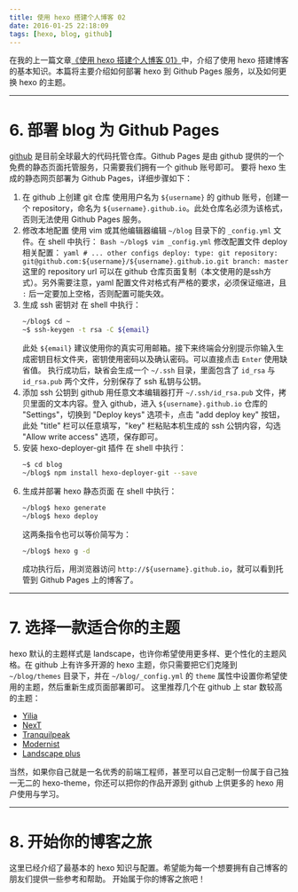 ```yaml
---
title: 使用 hexo 搭建个人博客 02
date: 2016-01-25 22:18:09
tags: [hexo, blog, github]
---
```


在我的上一篇文章[《使用 hexo 搭建个人博客 01》](http://yasenia.github.io/2016/01/25/build-blog-with-hexo-01/)中，介绍了使用 hexo 搭建博客的基本知识。本篇将主要介绍如何部署 hexo 到 Github Pages 服务，以及如何更换 hexo 的主题。

---

# 6. 部署 blog 为 Github Pages
[github](https://github.com) 是目前全球最大的代码托管仓库。Github Pages 是由 github 提供的一个免费的静态页面托管服务，只需要我们拥有一个 github 账号即可。
要将 hexo 生成的静态网页部署为 Github Pages，详细步骤如下：
1.	 在 github 上创建 git 仓库
    使用用户名为 `${username}` 的 github 账号，创建一个 repository，命名为 `${username}.github.io`。此处仓库名必须为该格式，否则无法使用 Github Pages 服务。
2.   修改本地配置
    使用 vim 或其他编辑器编辑 `~/blog` 目录下的 `_config.yml` 文件。在 shell 中执行：
    ``` Bash
    ~/blog$ vim _config.yml
    ```
    修改配置文件 deploy 相关配置：
    ``` yaml
    # ... other configs
    deploy:
        type: git
        repository: git@github.com:${username}/${username}.github.io.git
        branch: master
    ```
    这里的 repository url 可以在 github 仓库页面复制（本文使用的是ssh方式）。另外需要注意，yaml 配置文件对格式有严格的要求，必须保证缩进，且 `:` 后一定要加上空格，否则配置可能失效。  
3.  生成 ssh 密钥对
    在 shell 中执行：
    ``` Bash
    ~/blog$ cd ~
    ~$ ssh-keygen -t rsa -C ${email}
    ```
    此处 `${email}` 建议使用你的真实可用邮箱。接下来终端会分别提示你输入生成密钥目标文件夹，密钥使用密码以及确认密码。可以直接点击 `Enter` 使用缺省值。
    执行成功后，缺省会生成一个 `~/.ssh` 目录，里面包含了 `id_rsa` 与 `id_rsa.pub` 两个文件，分别保存了 ssh 私钥与公钥。
4.  添加 ssh 公钥到 github
    用任意文本编辑器打开 `~/.ssh/id_rsa.pub` 文件，拷贝里面的文本内容。登入 github，进入 `${username}.github.io` 仓库的 "Settings"，切换到 "Deploy keys" 选项卡，点击 "add deploy key" 按钮，此处 "title"     栏可以任意填写，"key" 栏粘贴本机生成的 ssh 公钥内容，勾选 "Allow write access" 选项，保存即可。
5.  安装 hexo-deployer-git 插件
    在 shell 中执行：
    ``` Bash
    ~$ cd blog
    ~/blog$ npm install hexo-deployer-git --save
    ```
6.  生成并部署 hexo 静态页面
    在 shell 中执行：
    ``` Bash
    ~/blog$ hexo generate
    ~/blog$ hexo deploy
    ```
    这两条指令也可以等价简写为：
    ``` Bash
    ~/blog$ hexo g -d
    ```
    成功执行后，用浏览器访问 `http://${username}.github.io`，就可以看到托管到 Github Pages 上的博客了。

---

# 7. 选择一款适合你的主题
hexo 默认的主题样式是 landscape，也许你希望使用更多样、更个性化的主题风格。在 github 上有许多开源的 hexo 主题，你只需要把它们克隆到 `~/blog/themes` 目录下，并在 `~/blog/_config.yml` 的 `theme` 属性中设置你希望使用的主题，然后重新生成页面部署即可。
这里推荐几个在 github 上 star 数较高的主题：
* [Yilia](https://github.com/litten/hexo-theme-yilia)
* [NexT](https://github.com/iissnan/hexo-theme-next)
* [Tranquilpeak](https://github.com/LouisBarranqueiro/hexo-theme-tranquilpeak)
* [Modernist](https://github.com/orderedlist/modernist)
* [Landscape plus](https://github.com/xiangming/landscape-plus)

当然，如果你自己就是一名优秀的前端工程师，甚至可以自己定制一份属于自己独一无二的 hexo-theme，你还可以把你的作品开源到 github 上供更多的 hexo 用户使用与学习。

---

# 8. 开始你的博客之旅
这里已经介绍了最基本的 hexo 知识与配置。希望能为每一个想要拥有自己博客的朋友们提供一些参考和帮助。
开始属于你的博客之旅吧！
